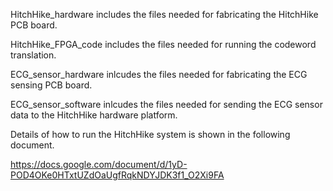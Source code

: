 HitchHike_hardware includes the files needed for fabricating the HitchHike PCB board.

HitchHike_FPGA_code includes the files needed for running the codeword translation.

ECG_sensor_hardware inlcudes the files needed for fabricating the ECG sensing PCB board.

ECG_sensor_software inlcudes the files needed for sending the ECG sensor data to the HitchHike hardware platform.

Details of how to run the HitchHike system is shown in the following document.

https://docs.google.com/document/d/1yD-POD4OKe0HTxtUZdOaUgfRqkNDYJDK3f1_O2Xi9FA